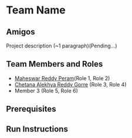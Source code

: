 # Team Name

## Amigos

Project description (~1 paragraph)(Pending...)

## Team Members and Roles

* [Maheswar Reddy Peram](https://github.com/maheswarreddy01/CIS641-HW2-Peram/)(Role 1, Role 2)
* [Chetana Alekhya Reddy Gorre](https://github.com/ChetanaAlekhya/CIS641-HW2-Gorre) (Role 3, Role 4)
* Member 3 (Role 5, Role 6)

## Prerequisites

## Run Instructions
